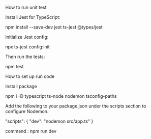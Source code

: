 How to run unit test

Install Jest for TypeScript:

npm install --save-dev jest ts-jest @types/jest

Initialize Jest config:

npx ts-jest config:init

Then run the tests:

npm test

How to set up run code

Install package

npm i -D typescript ts-node nodemon tsconfig-paths

Add the following to your package.json under the scripts section to configure Nodemon.

 "scripts": {
    "dev": "nodemon src/app.ts"
    }
    
command : npm run dev

